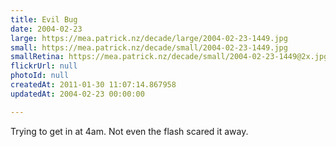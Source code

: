 ```yaml
---
title: Evil Bug
date: 2004-02-23
large: https://mea.patrick.nz/decade/large/2004-02-23-1449.jpg
small: https://mea.patrick.nz/decade/small/2004-02-23-1449.jpg
smallRetina: https://mea.patrick.nz/decade/small/2004-02-23-1449@2x.jpg
flickrUrl: null
photoId: null
createdAt: 2011-01-30 11:07:14.867958
updatedAt: 2004-02-23 00:00:00

---
```

Trying to get in at 4am. Not even the flash scared it away.
